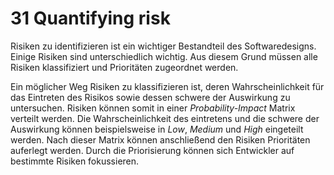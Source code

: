 # 31 Quantifying risk
Risiken zu identifizieren ist ein wichtiger Bestandteil des Softwaredesigns. Einige Risiken sind unterschiedlich wichtig. Aus diesem Grund müssen alle Risiken klassifiziert und Prioritäten zugeordnet werden.

Ein möglicher Weg Risiken zu klassifizieren ist, deren Wahrscheinlichkeit für das Eintreten des Risikos sowie dessen schwere der Auswirkung zu untersuchen. Risiken können somit in einer _Probability-Impact_ Matrix verteilt werden. Die Wahrscheinlichkeit des eintretens und die schwere der Auswirkung können beispielsweise in _Low_, _Medium_ und _High_ eingeteilt werden. Nach dieser Matrix können anschließend den Risiken Prioritäten auferlegt werden. Durch die Priorisierung können sich Entwickler auf bestimmte Risiken fokussieren.
